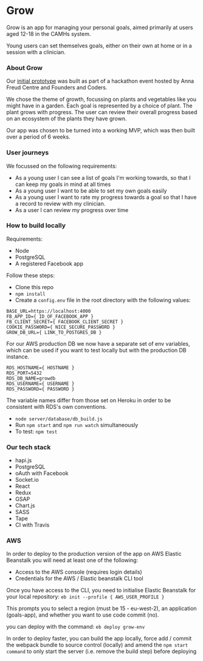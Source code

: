 # Grow

Grow is an app for managing your personal goals, aimed primarily at users aged 12-18 in the CAMHs system.

Young users can set themselves goals, either on their own at home or in a session with a clinician.

### About Grow

Our [initial prototype](https://cypiapt-lndse.github.io/goals-app/) was built as part of a hackathon event hosted by Anna Freud Centre and Founders and Coders.

We chose the theme of growth, focussing on plants and vegetables like you might have in a garden. Each goal is represented by a choice of plant. The plant grows with progress. The user can review their overall progress based on an ecosystem of the plants they have grown.

Our app was chosen to be turned into a working MVP, which was then built over a period of 6 weeks.

### User journeys

We focussed on the following requirements:

* As a young user I can see a list of goals I'm working towards, so that I can keep my goals in mind at all times
* As a young user I want to be able to set my own goals easily
* As a young user I want to rate my progress towards a goal so that I have a record to review with my clinician.
* As a user I can review my progress over time


### How to build locally

Requirements:
* Node
* PostgreSQL
* A registered Facebook app

Follow these steps:
* Clone this repo
* `npm install`
* Create a `config.env` file in the root directory with the following values:

```
BASE_URL=https://localhost:4000
FB_APP_ID={ ID_OF_FACEBOOK_APP }
FB_CLIENT_SECRET={ FACEBOOK_CLIENT_SECRET }
COOKIE_PASSWORD={ NICE_SECURE_PASSWORD }
GROW_DB_URL={ LINK_TO_POSTGRES_DB }
```

For our AWS production DB we now have a separate set of env variables, which can be used if you want to test locally but with the production DB instance.
```
RDS_HOSTNAME={ HOSTNAME }
RDS_PORT=5432
RDS_DB_NAME=growdb
RDS_USERNAME={ USERNAME }
RDS_PASSWORD={ PASSWORD }
```

The variable names differ from those set on Heroku in order to be consistent with RDS's own conventions.

* `node server/database/db_build.js`
* Run `npm start` and `npm run watch` simultaneously
* To test: `npm test`

### Our tech stack

- hapi.js
- PostgreSQL
- oAuth with Facebook
- Socket.io
- React
- Redux
- GSAP
- Chart.js
- SASS
- Tape
- CI with Travis

### AWS

In order to deploy to the production version of the app on AWS Elastic Beanstalk you will need at least one of the following:

- Access to the AWS console (requires login details)
- Credentials for the AWS / Elastic beanstalk CLI tool

Once you have access to the CLI, you need to initialise Elastic Beanstalk for your local repository: `eb init --profile { AWS_USER_PROFILE }`

This prompts you to select a region (must be 15 - eu-west-2), an application (goals-app), and whether you want to use code commit (no).

you can deploy with the command: `eb deploy grow-env`

In order to deploy faster, you can build the app locally, force add / commit the webpack bundle  to source control (locally) and amend the `npm start command` to only start the server (i.e. remove the build step) before deploying
